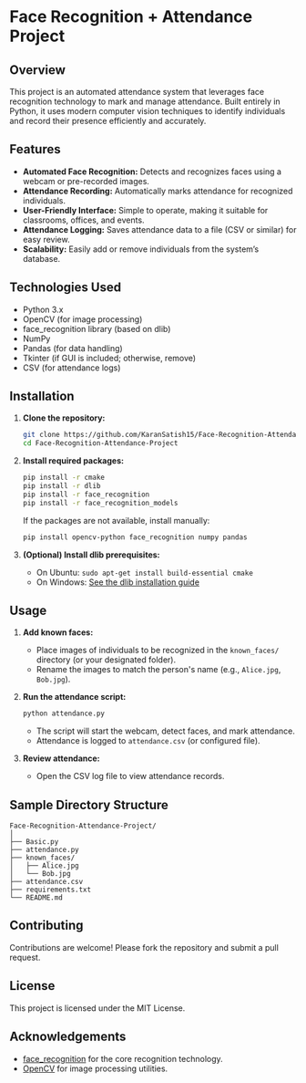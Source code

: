 # Face Recognition + Attendance Project

## Overview

This project is an automated attendance system that leverages face recognition technology to mark and manage attendance. Built entirely in Python, it uses modern computer vision techniques to identify individuals and record their presence efficiently and accurately.

## Features

- **Automated Face Recognition:** Detects and recognizes faces using a webcam or pre-recorded images.
- **Attendance Recording:** Automatically marks attendance for recognized individuals.
- **User-Friendly Interface:** Simple to operate, making it suitable for classrooms, offices, and events.
- **Attendance Logging:** Saves attendance data to a file (CSV or similar) for easy review.
- **Scalability:** Easily add or remove individuals from the system’s database.

## Technologies Used

- Python 3.x
- OpenCV (for image processing)
- face_recognition library (based on dlib)
- NumPy
- Pandas (for data handling)
- Tkinter (if GUI is included; otherwise, remove)
- CSV (for attendance logs)

## Installation

1. **Clone the repository:**
   ```bash
   git clone https://github.com/KaranSatish15/Face-Recognition-Attendance-Project.git
   cd Face-Recognition-Attendance-Project
   ```

2. **Install required packages:**
   ```bash
   pip install -r cmake
   pip install -r dlib
   pip install -r face_recognition
   pip install -r face_recognition_models
   ```
   If the packages are not available, install manually:
   ```bash
   pip install opencv-python face_recognition numpy pandas
   ```

3. **(Optional) Install dlib prerequisites:**
   - On Ubuntu: `sudo apt-get install build-essential cmake`
   - On Windows: [See the dlib installation guide](https://pypi.org/project/dlib/)

## Usage

1. **Add known faces:**
   - Place images of individuals to be recognized in the `known_faces/` directory (or your designated folder).
   - Rename the images to match the person's name (e.g., `Alice.jpg`, `Bob.jpg`).

2. **Run the attendance script:**
   ```bash
   python attendance.py
   ```
   - The script will start the webcam, detect faces, and mark attendance.
   - Attendance is logged to `attendance.csv` (or configured file).

3. **Review attendance:**
   - Open the CSV log file to view attendance records.

## Sample Directory Structure

```
Face-Recognition-Attendance-Project/
│
├── Basic.py
├── attendance.py
├── known_faces/
│   ├── Alice.jpg
│   └── Bob.jpg
├── attendance.csv
├── requirements.txt
└── README.md
```

## Contributing

Contributions are welcome! Please fork the repository and submit a pull request.

## License

This project is licensed under the MIT License.

## Acknowledgements

- [face_recognition](https://github.com/ageitgey/face_recognition) for the core recognition technology.
- [OpenCV](https://opencv.org/) for image processing utilities.

